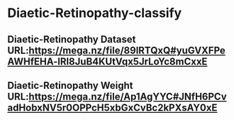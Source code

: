 # Diaetic-Retinopathy-classify
 
Diaetic-Retinopathy Dataset URL:https://mega.nz/file/89lRTQxQ#yuGVXFPeAWHfEHA-lRI8JuB4KUtVqx5JrLoYc8mCxxE
-------------
Diaetic-Retinopathy Weight URL:https://mega.nz/file/Ap1AgYYC#JNfH6PCvadHobxNV5r0OPPcH5xbGxCvBc2kPXsAY0xE
-------------